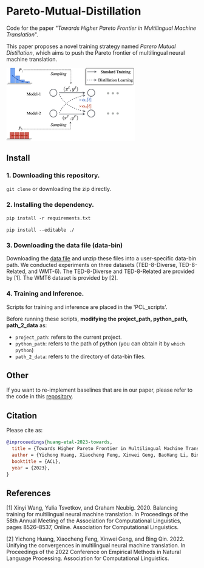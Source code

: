 # Pareto-Mutual-Distillation
Code for the paper "*Towards Higher Pareto Frontier in Multilingual Machine Translation*".

This paper proposes a novel training strategy named *Parero Mutual Distillation*, which aims to push the Pareto frontier of multilingual neural machine translation.

<img src="./MOMD.png" style="zoom: 33%;" />


## Install
### 1. Downloading this repository.
```git clone``` or downloading the zip directly.

### 2. Installing the dependency.
```pip install -r requirements.txt```

```pip install --editable ./ ```

### 3. Downloading the data file (data-bin)
Downloading the [data file](https://drive.google.com/drive/folders/1z396pP8ZfCeiJm-CMIu9EdQqFpfckAZP) and unzip these files into a user-specific data-bin path.
We conducted experiments on three datasets (TED-8-Diverse, TED-8-Related, and WMT-6).
The TED-8-Diverse and TED-8-Related are provided by [1]. The WMT6 dataset is provided by [2].

### 4. Training and Inference.
Scripts for training and inference are placed in the 'PCL_scripts'. 

Before running these scripts, **modifying the project_path, python_path, path_2_data** as:
* ```project_path```: refers to the current project.
* ```python_path```: refers to the path of python (you can obtain it by ```which python```)
* ```path_2_data```: refers to the directory of data-bin files.



## Other

If you want to re-implement baselines that are in our paper, please refer to the code in this [repository](https://github.com/OrangeInSouth/LSSD).



## Citation

Please cite as:

```bibtex
@inproceedings{huang-etal-2023-towards,
  title = {Towards Higher Pareto Frontier in Multilingual Machine Translation},
  author = {Yichong Huang, Xiaocheng Feng, Xinwei Geng, BaoHang Li, Bing Qin},
  booktitle = {ACL},
  year = {2023},
}
```



## References

[1] Xinyi Wang, Yulia Tsvetkov, and Graham Neubig. 2020. Balancing training for multilingual neural machine translation. In Proceedings of the 58th Annual Meeting of the Association for Computational Linguistics, pages 8526–8537, Online. Association for Computational Linguistics.

[2] Yichong Huang, Xiaocheng Feng, Xinwei Geng, and Bing Qin. 2022. Unifying the convergences in multilingual neural machine translation. In Proceedings of the 2022 Conference on Empirical Methods in Natural Language Processing. Association for Computational Linguistics.
